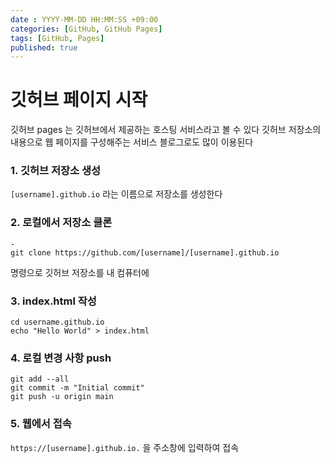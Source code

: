 ```yaml
---
date : YYYY-MM-DD HH:MM:SS +09:00
categories: [GitHub, GitHub Pages]
tags: [GitHub, Pages]
published: true
---
```


# 깃허브 페이지 시작

깃허브 pages 는 깃허브에서 제공하는 호스팅 서비스라고 볼 수 있다
깃허브 저장소의 내용으로 웹 페이지를 구성해주는 서비스
블로그로도 많이 이용된다

### 1. 깃허브 저장소 생성 
`[username].github.io` 라는 이름으로 저장소를 생성한다
### 2. 로컬에서 저장소 클론
```
-
git clone https://github.com/[username]/[username].github.io
```

명령으로 깃허브 저장소를 내 컴퓨터에
### 3. index.html 작성

```
cd username.github.io
echo "Hello World" > index.html
```

### 4. 로컬 변경 사항 push
```
git add --all
git commit -m "Initial commit"
git push -u origin main
```

### 5. 웹에서 접속
`https://[username].github.io.` 
을 주소창에 입력하여 접속





